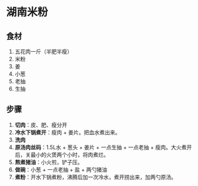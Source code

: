 # 湖南米粉

## 食材

1.   五花肉一斤（半肥半瘦）
2.   米粉
3.   姜
4.   小葱
5.   老抽
6.   生抽

## 步骤

1.   **切肉**：皮、肥、瘦分开
2.   **冷水下锅煮开**：瘦肉 + 姜片。把血水煮出来。
3.   **洗肉**
4.   **原汤肉丝码**：1.5L水 + 葱头 + 姜片 + 一点生抽 + 一点老抽 + 瘦肉。大火煮开后，关最小的火煲两个小时，将肉煮烂。
5.   **熬煮猪油**：小火煎，铲子压。
6.   **做碗**：小葱 + 一点老抽 + 盐 + 两勺猪油
7.   **煮粉**：开水下锅煮粉，沸腾后加一次冷水，煮开捞出来，加两勺原汤。